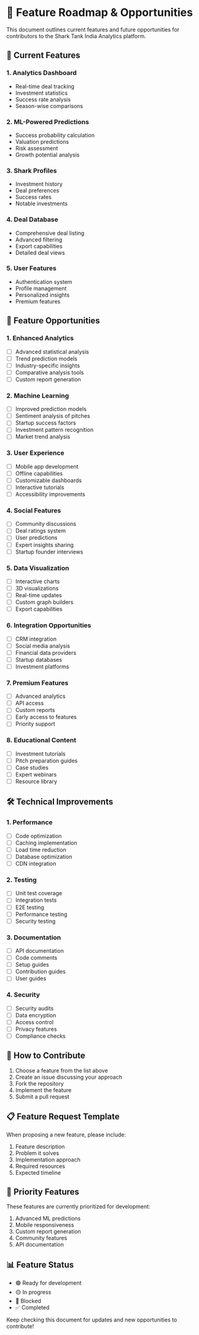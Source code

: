 # 🚀 Feature Roadmap & Opportunities

This document outlines current features and future opportunities for contributors to the Shark Tank India Analytics platform.

## 🎯 Current Features

### 1. Analytics Dashboard
- Real-time deal tracking
- Investment statistics
- Success rate analysis
- Season-wise comparisons

### 2. ML-Powered Predictions
- Success probability calculation
- Valuation predictions
- Risk assessment
- Growth potential analysis

### 3. Shark Profiles
- Investment history
- Deal preferences
- Success rates
- Notable investments

### 4. Deal Database
- Comprehensive deal listing
- Advanced filtering
- Export capabilities
- Detailed deal views

### 5. User Features
- Authentication system
- Profile management
- Personalized insights
- Premium features

## 🌟 Feature Opportunities

### 1. Enhanced Analytics
- [ ] Advanced statistical analysis
- [ ] Trend prediction models
- [ ] Industry-specific insights
- [ ] Comparative analysis tools
- [ ] Custom report generation

### 2. Machine Learning
- [ ] Improved prediction models
- [ ] Sentiment analysis of pitches
- [ ] Startup success factors
- [ ] Investment pattern recognition
- [ ] Market trend analysis

### 3. User Experience
- [ ] Mobile app development
- [ ] Offline capabilities
- [ ] Customizable dashboards
- [ ] Interactive tutorials
- [ ] Accessibility improvements

### 4. Social Features
- [ ] Community discussions
- [ ] Deal ratings system
- [ ] User predictions
- [ ] Expert insights sharing
- [ ] Startup founder interviews

### 5. Data Visualization
- [ ] Interactive charts
- [ ] 3D visualizations
- [ ] Real-time updates
- [ ] Custom graph builders
- [ ] Export capabilities

### 6. Integration Opportunities
- [ ] CRM integration
- [ ] Social media analysis
- [ ] Financial data providers
- [ ] Startup databases
- [ ] Investment platforms

### 7. Premium Features
- [ ] Advanced analytics
- [ ] API access
- [ ] Custom reports
- [ ] Early access to features
- [ ] Priority support

### 8. Educational Content
- [ ] Investment tutorials
- [ ] Pitch preparation guides
- [ ] Case studies
- [ ] Expert webinars
- [ ] Resource library

## 🛠️ Technical Improvements

### 1. Performance
- [ ] Code optimization
- [ ] Caching implementation
- [ ] Load time reduction
- [ ] Database optimization
- [ ] CDN integration

### 2. Testing
- [ ] Unit test coverage
- [ ] Integration tests
- [ ] E2E testing
- [ ] Performance testing
- [ ] Security testing

### 3. Documentation
- [ ] API documentation
- [ ] Code comments
- [ ] Setup guides
- [ ] Contribution guides
- [ ] User guides

### 4. Security
- [ ] Security audits
- [ ] Data encryption
- [ ] Access control
- [ ] Privacy features
- [ ] Compliance checks

## 🤝 How to Contribute

1. Choose a feature from the list above
2. Create an issue discussing your approach
3. Fork the repository
4. Implement the feature
5. Submit a pull request

## 📋 Feature Request Template

When proposing a new feature, please include:

1. Feature description
2. Problem it solves
3. Implementation approach
4. Required resources
5. Expected timeline

## 🎯 Priority Features

These features are currently prioritized for development:

1. Advanced ML predictions
2. Mobile responsiveness
3. Custom report generation
4. Community features
5. API documentation

## 📊 Feature Status

- 🟢 Ready for development
- 🟡 In progress
- 🔴 Blocked
- ✅ Completed

Keep checking this document for updates and new opportunities to contribute!